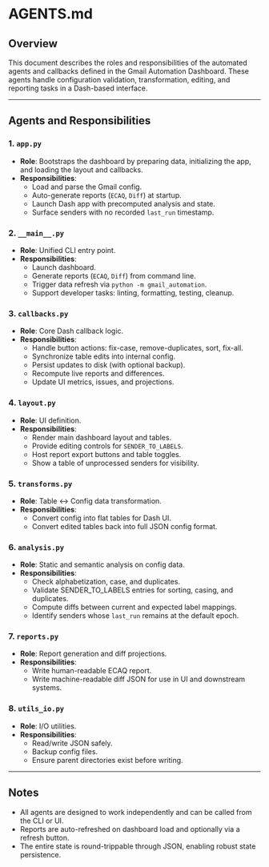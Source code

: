 # AGENTS.md

## Overview

This document describes the roles and responsibilities of the automated agents and callbacks defined in the Gmail Automation Dashboard. These agents handle configuration validation, transformation, editing, and reporting tasks in a Dash-based interface.

---

## Agents and Responsibilities

### 1. `app.py`

- **Role**: Bootstraps the dashboard by preparing data, initializing the app, and loading the layout and callbacks.
- **Responsibilities**:
  - Load and parse the Gmail config.
  - Auto-generate reports (`ECAQ`, `Diff`) at startup.
  - Launch Dash app with precomputed analysis and state.
  - Surface senders with no recorded `last_run` timestamp.

### 2. `__main__.py`

- **Role**: Unified CLI entry point.
- **Responsibilities**:
  - Launch dashboard.
  - Generate reports (`ECAQ`, `Diff`) from command line.
  - Trigger data refresh via `python -m gmail_automation`.
  - Support developer tasks: linting, formatting, testing, cleanup.

### 3. `callbacks.py`

- **Role**: Core Dash callback logic.
- **Responsibilities**:
  - Handle button actions: fix-case, remove-duplicates, sort, fix-all.
  - Synchronize table edits into internal config.
  - Persist updates to disk (with optional backup).
  - Recompute live reports and differences.
  - Update UI metrics, issues, and projections.

### 4. `layout.py`

- **Role**: UI definition.
- **Responsibilities**:
  - Render main dashboard layout and tables.
  - Provide editing controls for `SENDER_TO_LABELS`.
  - Host report export buttons and table toggles.
  - Show a table of unprocessed senders for visibility.

### 5. `transforms.py`

- **Role**: Table ↔ Config data transformation.
- **Responsibilities**:
  - Convert config into flat tables for Dash UI.
  - Convert edited tables back into full JSON config format.

### 6. `analysis.py`

- **Role**: Static and semantic analysis on config data.
- **Responsibilities**:
  - Check alphabetization, case, and duplicates.
  - Validate SENDER_TO_LABELS entries for sorting, casing, and duplicates.
  - Compute diffs between current and expected label mappings.
  - Identify senders whose `last_run` remains at the default epoch.

### 7. `reports.py`

- **Role**: Report generation and diff projections.
- **Responsibilities**:
  - Write human-readable ECAQ report.
  - Write machine-readable diff JSON for use in UI and downstream systems.

### 8. `utils_io.py`

- **Role**: I/O utilities.
- **Responsibilities**:
  - Read/write JSON safely.
  - Backup config files.
  - Ensure parent directories exist before writing.

---

## Notes

- All agents are designed to work independently and can be called from the CLI or UI.
- Reports are auto-refreshed on dashboard load and optionally via a refresh button.
- The entire state is round-trippable through JSON, enabling robust state persistence.
